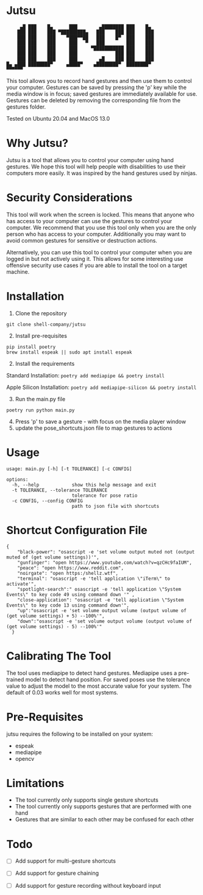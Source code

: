 # Jutsu 

```
     ▄█ ███    █▄      ███        ▄████████ ███    █▄  
    ███ ███    ███ ▀█████████▄   ███    ███ ███    ███ 
    ███ ███    ███    ▀███▀▀██   ███    █▀  ███    ███ 
    ███ ███    ███     ███   ▀   ███        ███    ███ 
    ███ ███    ███     ███     ▀███████████ ███    ███ 
    ███ ███    ███     ███              ███ ███    ███ 
    ███ ███    ███     ███        ▄█    ███ ███    ███ 
█▄ ▄███ ████████▀     ▄████▀    ▄████████▀  ████████▀  
▀▀▀▀▀▀                                                 
```

This tool allows you to record hand gestures and then use them to control your computer. Gestures can be saved by pressing the 'p' key while the media window is in focus; saved gestures are immediately available for use. Gestures can be deleted by removing the corresponding file from the gestures folder. 

Tested on Ubuntu 20.04 and MacOS 13.0
# Why Jutsu?
Jutsu is a tool that allows you to control your computer using hand gestures. We hope this tool will help people with disabilities to use their computers more easily. It was inspired by the hand gestures used by ninjas.

# Security Considerations
This tool will work when the screen is locked. This means that anyone who has access to your computer can use the gestures to control your computer. We recommend that you use this tool only when you are the only person who has access to your computer. Additionally you may want to avoid common gestures for sensitive or destruction actions. 

Alternatively, you can use this tool to control your computer when you are logged in but not actively using it. This allows for some interesting use offensive security use cases if you are able to install the tool on a target machine.

# Installation

1. Clone the repository
```
git clone shell-company/jutsu
```
2. Install pre-requisites
```
pip install poetry
brew install espeak || sudo apt install espeak
```

2. Install the requirements

Standard Installation:  `poetry add mediapipe && poetry install`

Apple Silicon Installation: `poetry add mediapipe-silicon && poetry install`

3. Run the main.py file
```
poetry run python main.py
```

4. Press 'p' to save a gesture - with focus on the media player window
5. update the pose_shortcuts.json file to map gestures to actions

# Usage
```
usage: main.py [-h] [-t TOLERANCE] [-c CONFIG]

options:
  -h, --help            show this help message and exit
  -t TOLERANCE, --tolerance TOLERANCE
                        tolerance for pose ratio
  -c CONFIG, --config CONFIG
                        path to json file with shortcuts
```
# Shortcut Configuration File

```
{
    "black-power": "osascript -e 'set volume output muted not (output muted of (get volume settings))'",
    "gunfinger": "open https://www.youtube.com/watch?v=qzCHc9faIUM",
    "peace": "open https://www.reddit.com",
    "noirgate": "open https:/shellz.wtf",
    "terminal": "osascript -e 'tell application \"iTerm\" to activate'",
    "spotlight-search":" osascript -e 'tell application \"System Events\" to key code 49 using command down '" ,
    "close-application": "osascript -e 'tell application \"System Events\" to key code 13 using command down'",
    "up":"osascript -e 'set volume output volume (output volume of (get volume settings) + 5) --100%'",
    "down":"osascript -e 'set volume output volume (output volume of (get volume settings) - 5) --100%'"
  }    

  ```

# Calibrating The Tool
The tool uses mediapipe to detect hand gestures. Mediapipe uses a pre-trained model to detect hand position. For saved poses use the tolerance value to adjust the model to the most accurate value for your system. The default of 0.03 works well for most systems.

# Pre-Requisites
jutsu requires the following to be installed on your system:
- espeak
- mediapipe
- opencv

# Limitations
- The tool currently only supports single gesture shortcuts
- The tool currently only supports gestures that are performed with one hand
- Gestures that are similar to each other may be confused for each other


# Todo
- [ ] Add support for multi-gesture shortcuts
- [ ] Add support for gesture chaining
- [ ] Add support for gesture recording without keyboard input
 